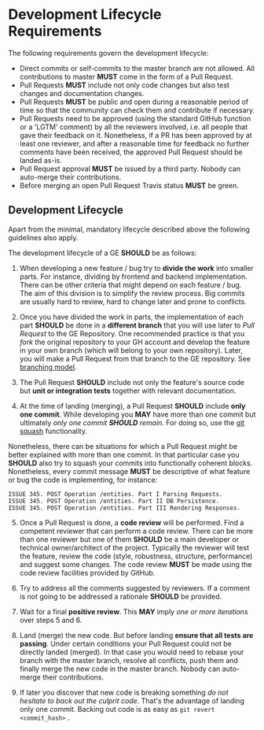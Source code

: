 # Development Lifecycle Requirements

The following requirements govern the development lifecycle:

-   Direct commits or self-commits to the master branch are not allowed. All contributions to master **MUST** come in
    the form of a Pull Request.
-   Pull Requests **MUST** include not only code changes but also test changes and documentation changes.
-   Pull Requests **MUST** be public and open during a reasonable period of time so that the community can check them
    and contribute if necessary.
-   Pull Requests need to be approved (using the standard GitHub function or a 'LGTM' comment) by all the reviewers
    involved, i.e. all people that gave their feedback on it. Nonetheless, if a PR has been approved by at least one
    reviewer, and after a reasonable time for feedback no further comments have been received, the approved Pull Request
    should be landed as-is.
-   Pull Request approval **MUST** be issued by a third party. Nobody can auto-merge their contributions.
-   Before merging an open Pull Request Travis status **MUST** be green.

## Development Lifecycle

Apart from the minimal, mandatory lifecycle described above the following guidelines also apply.

The development lifecycle of a GE **SHOULD** be as follows:

1.  When developing a new feature / bug try to **divide the work** into smaller parts. For instance, dividing by
    frontend and backend implementation. There can be other criteria that might depend on each feature / bug. The aim of
    this division is to simplify the review process. Big commits are usually hard to review, hard to change later and
    prone to conflicts.

2.  Once you have divided the work in parts, the implementation of each part **SHOULD** be done in a **different
    branch** that you will use later to _Pull Request_ to the GE Repository. One recommended practice is that you _fork_
    the original repository to your GH account and develop the feature in your own branch (which will belong to your own
    repository). Later, you will make a Pull Request from that branch to the GE repository. See
    [branching model](http://nvie.com/posts/a-successful-git-branching-model).

3.  The Pull Request **SHOULD** include not only the feature's source code but **unit or integration tests** together
    with relevant documentation.

4.  At the time of landing (merging), a Pull Request **SHOULD** include **only one commit**. While developing you
    **MAY** have more than one commit but ultimately _only one commit **SHOULD** remain_. For doing so, use the
    [git squash](https://blog.github.com/2016-04-01-squash-your-commits/) functionality.

Nonetheless, there can be situations for which a Pull Request might be better explained with more than one commit. In
that particular case you **SHOULD** also try to squash your commits into functionally coherent blocks. Nonetheless,
every commit message **MUST** be descriptive of what feature or bug the code is implementing, for instance:

```
ISSUE 345. POST Operation /entities. Part I Parsing Requests.
ISSUE 345. POST Operation /entities. Part II DB Persistence.
ISSUE 345. POST Operation /entities. Part III Rendering Responses.
```

5.  Once a Pull Request is done, a **code review** will be performed. Find a competent reviewer that can perform a code
    review. There can be more than one reviewer but one of them **SHOULD** be a main developer or technical
    owner/architect of the project. Typically the reviewer will test the feature, review the code (style, robustness,
    structure, performance) and suggest some changes. The code review **MUST** be made using the code review facilities
    provided by GitHub.

6.  Try to address all the comments suggested by reviewers. If a comment is not going to be addressed a rationale
    **SHOULD** be provided.

7.  Wait for a final **positive review**. This **MAY** imply _one or more iterations_ over steps 5 and 6.

8.  Land (merge) the new code. But before landing **ensure that all tests are passing**. Under certain conditions your
    Pull Request could not be directly landed (merged). In that case you would need to rebase your branch with the
    master branch, resolve all conflicts, push them and finally merge the new code in the master branch. Nobody can
    auto-merge their contributions.

9.  If later you discover that new code is breaking something _do not hesitate to back out the culprit code_. That's the
    advantage of landing only one commit. Backing out code is as easy as `git revert <commit_hash>` .
